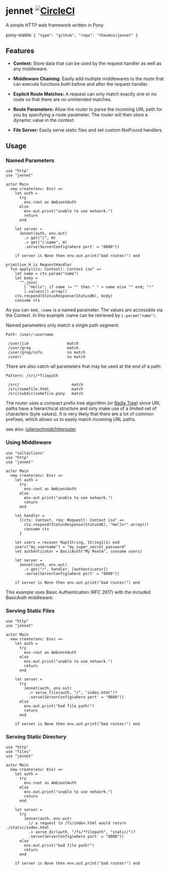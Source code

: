 # jennet [![CircleCI](https://circleci.com/gh/Theodus/jennet.svg?style=svg)](https://circleci.com/gh/Theodus/jennet)
A simple HTTP web framework written in Pony

pony-stable: `{ "type": "github", "repo": "theodus/jennet" }`

## Features
- **Context:** Store data that can be used by the request handler as well as any middleware.

- **Middleware Chaining:** Easily add multiple middlewares to the route that can execute functions both before and after the request handler.

- **Explicit Route Matches:** A request can only match exactly one or no route so that there are no unintended matches.

- **Route Parameters:** Allow the router to parse the incoming URL path for you by specifying a route parameter. The router will then store a dynamic value in the context.

- **File Server:** Easily serve static files and set custom NotFound handlers.

## Usage

### Named Parameters

```pony
use "http"
use "jennet"

actor Main
  new create(env: Env) =>
    let auth =
      try
        env.root as AmbientAuth
      else
        env.out.print("unable to use network.")
        return
      end

    let server =
      Jennet(auth, env.out)
        .> get("/", H)
        .> get("/:name", H)
        .serve(ServerConfig(where port' = "8080"))

    if server is None then env.out.print("bad routes!") end

primitive H is RequestHandler
  fun apply(ctx: Context): Context iso^ =>
    let name = ctx.param("name")
    let body =
      "".join(
        [ "Hello"; if name != "" then " " + name else "" end; "!"
        ].values()).array()
    ctx.respond(StatusResponse(StatusOK), body)
    consume ctx
```

As you can see, `:name` is a named parameter. The values are accessible via the Context. In this example :name can be retrieved by `c.param("name")`.

Named parameters only match a single path segment:
```
Path: /user/:username

 /user/jim                 match
 /user/greg                match
 /user/greg/info           no match
 /user/                    no match
```

There are also catch-all parameters that may be used at the end of a path:
```
Pattern: /src/*filepath

 /src/                       match
 /src/somefile.html          match
 /src/subdir/somefile.pony   match
```

The router uses a compact prefix tree algorithm (or [Radix Tree](https://en.wikipedia.org/wiki/Radix_tree)) since URL paths have a hierarchical structure and only make use of a limited set of characters (byte values). It is very likely that there are a lot of common prefixes, which allows us to easily match incoming URL paths.

see also: [julienschmidt/httprouter](https://github.com/julienschmidt/httprouter)

### Using Middleware

```pony
use "collections"
use "http"
use "jennet"

actor Main
  new create(env: Env) =>
    let auth =
      try
        env.root as AmbientAuth
      else
        env.out.print("unable to use network.")
        return
      end

    let handler =
      {(ctx: Context, req: Request): Context iso^ =>
        ctx.respond(StatusResponse(StatusOK), "Hello!".array())
        consume ctx
      }

    let users = recover Map[String, String](1) end
    users("my_username") = "my_super_secret_password"
    let authenticator = BasicAuth("My Realm", consume users)

    let server =
      Jennet(auth, env.out)
        .> get("/", handler, [authenticator])
        .serve(ServerConfig(where port' = "8080"))

    if server is None then env.out.print("bad routes!") end
```

This example uses Basic Authentication (RFC 2617) with the included BasicAuth middleware.

### Serving Static Files

```pony
use "http"
use "jennet"

actor Main
  new create(env: Env) =>
    let auth =
      try
        env.root as AmbientAuth
      else
        env.out.print("unable to use network.")
        return
      end

    let server =
      try
        Jennet(auth, env.out)
          .> serve_file(auth, "/", "index.html")?
          .serve(ServerConfig(where port' = "8080"))
      else
        env.out.print("bad file path!")
        return
      end

    if server is None then env.out.print("bad routes!") end
```

### Serving Static Directory

```pony
use "http"
use "files"
use "jennet"

actor Main
  new create(env: Env) =>
    let auth =
      try
        env.root as AmbientAuth
      else
        env.out.print("unable to use network.")
        return
      end

    let server =
      try
        Jennet(auth, env.out)
          // a request to /fs/index.html would return ./static/index.html
          .> serve_dir(auth, "/fs/*filepath", "static/")?
          .serve(ServerConfig(where port' = "8080"))
      else
        env.out.print("bad file path!")
        return
      end

    if server is None then env.out.print("bad routes!") end
```
